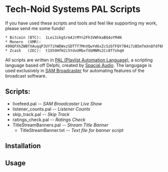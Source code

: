 # Tech-Noid Systems PAL Scripts

If you have used these scripts and tools and feel like supporting my work, please send me some funds!
```
* Bitcoin (BTC):  1Lei3ikgSrm4JrMYn2Fh3VWhkaBQ4oYM4N
* Monero  (XMR):  499QFXhZWBfXAuqqPJUY7ihWDWxzSDTTf7MnVQwYd6xZcSzbTFQY7B4i7zB5mTmXnQfdf6RsDmjdZJNBF6oeeW8xBz7sWa5
* Zcash   (ZEC):  t1X59HfH2i5YdvUMbxfXbMNMs2Cc8T7ohqH
```

All scripts are written in [PAL (Playlist Automation Language)][1], a scripting language based off Delphi, created by [Spacial Audio][2].  The langugage is used exclusively in [SAM Broadcaster][3] for automating features of the broadcast software.

## Scripts:
* livefeed.pal --  _SAM Broadcaster Live Show_
* listener_counts.pal  -- _Listener Counts_
* skip_track.pal  --  _Skip Track_
* ratings_check.pal  --  _Ratings Check_
* TitleStreamBanners.pal  --  _Stream Title Banner_
  * TitleStreamBanner.txt  -- _Text file for banner script_

## Installation


## Usage

[1]: http://support.spacialaudio.com/wiki/PAL_%28Playlist_Automation_Language%29
[2]: http://spacial.com/
[3]: http://spacial.com/sam-broadcaster-pro/

